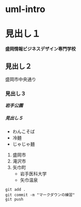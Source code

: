 # uml-intro

# 見出し１
**盛岡情報ビジネスデザイン専門学校**
## 見出し２
盛岡市中央通り
### 見出し３
***岩手公園***
##### 見出し５
- わんこそば
- 冷麺
- じゃじゃ麺

1. 盛岡市
2. 滝沢市
3. 矢巾町
   - 岩手医科大学
   - 矢巾温泉

```
git add .
git commit -m "マークダウンの練習"
git push
```